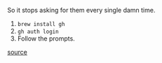 So it stops asking for them every single damn time.

1. `brew install gh`
2. `gh auth login`
3. Follow the prompts.

[source](https://docs.github.com/en/get-started/getting-started-with-git/caching-your-github-credentials-in-git#github-cli)
